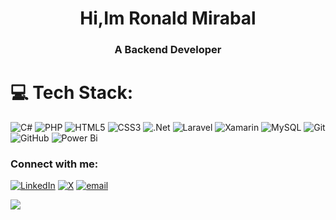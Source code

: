 <h1 align="center">Hi,Im Ronald Mirabal</h1>
<h3 align="center">A Backend Developer</h3>

# 💻 Tech Stack:
![C#](https://img.shields.io/badge/c%23-%23239120.svg?style=for-the-badge&logo=csharp&logoColor=white) ![PHP](https://img.shields.io/badge/php-%23777BB4.svg?style=for-the-badge&logo=php&logoColor=white) ![HTML5](https://img.shields.io/badge/html5-%23E34F26.svg?style=for-the-badge&logo=html5&logoColor=white) ![CSS3](https://img.shields.io/badge/css3-%231572B6.svg?style=for-the-badge&logo=css3&logoColor=white) ![.Net](https://img.shields.io/badge/.NET-5C2D91?style=for-the-badge&logo=.net&logoColor=white) ![Laravel](https://img.shields.io/badge/laravel-%23FF2D20.svg?style=for-the-badge&logo=laravel&logoColor=white) ![Xamarin](https://img.shields.io/badge/Xamarin-3199DC?style=for-the-badge&logo=xamarin&logoColor=white) ![MySQL](https://img.shields.io/badge/mysql-4479A1.svg?style=for-the-badge&logo=mysql&logoColor=white) ![Git](https://img.shields.io/badge/git-%23F05033.svg?style=for-the-badge&logo=git&logoColor=white) ![GitHub](https://img.shields.io/badge/github-%23121011.svg?style=for-the-badge&logo=github&logoColor=white) ![Power Bi](https://img.shields.io/badge/power_bi-F2C811?style=for-the-badge&logo=powerbi&logoColor=black)

### Connect with me:
[![LinkedIn](https://img.shields.io/badge/LinkedIn-%230077B5.svg?logo=linkedin&logoColor=white)](https://linkedin.com/in/ronaldmirabal) [![X](https://img.shields.io/badge/X-black.svg?logo=X&logoColor=white)](https://x.com/ronaldmirabalg) [![email](https://img.shields.io/badge/Email-D14836?logo=gmail&logoColor=white)](mailto:ronaldmirabal@outlook.es) 


![](https://github-readme-stats.vercel.app/api/top-langs/?username=ronaldmirabal&theme=dark&hide_border=false&include_all_commits=false&count_private=false&layout=compact)

